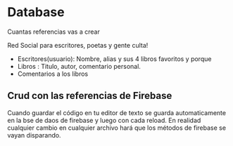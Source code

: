 # Database

Cuantas referencias vas a crear

Red Social para escritores, poetas y gente culta!

- Escritores(usuario): Nombre, alias y sus 4 libros favoritos y porque
- Libros : Titulo, autor, comentario personal.
- Comentarios a los libros

## Crud con las referencias de Firebase

Cuando guardar el código en tu editor de texto se guarda automaticamente en la bse de daos de firebase y luego con cada reload. En realidad cualquier cambio en cualquier archivo hará que los métodos de firebase se vayan disparando.

